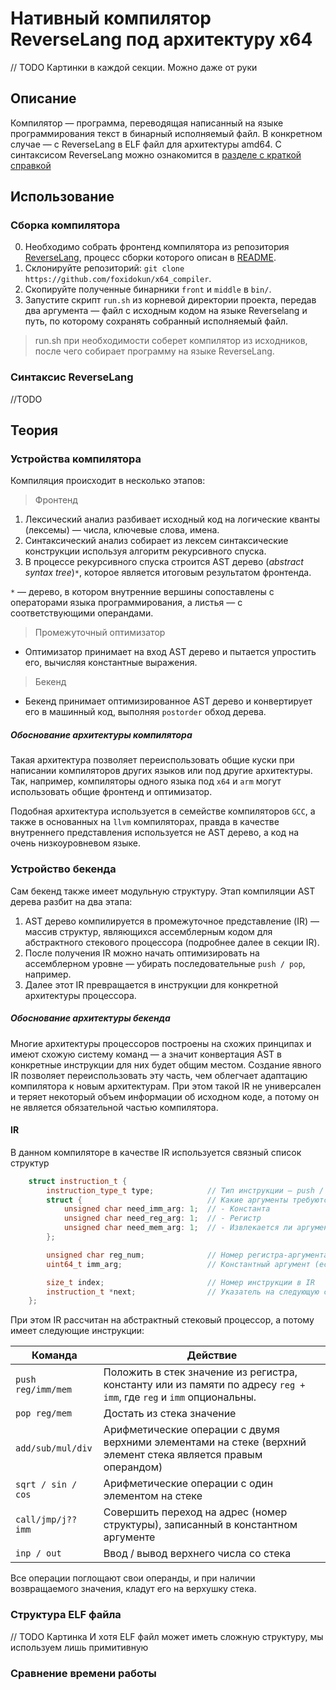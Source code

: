 # Нативный компилятор ReverseLang под архитектуру x64

// TODO Картинки в каждой секции. Можно даже от руки

##  Описание

Компилятор — программа, переводящая написанный на языке программирования текст в бинарный исполняемый файл.
В конкретном случае — с ReverseLang в ELF файл для архитектуры amd64. С синтаксисом ReverseLang можно ознакомится в 
[разделе с краткой справкой](#синтаксис-reverselang)

## Использование
### Сборка компилятора
0. Необходимо собрать фронтенд компилятора из репозитория [ReverseLang](https://github.com/foxidokun/ReverseLang), процесс сборки которого описан в [README](https://github.com/foxidokun/ReverseLang/blob/master/README.md).
1. Склонируйте репозиторий: `git clone https://github.com/foxidokun/x64_compiler`.
2. Скопируйте полученные бинарники `front` и `middle` в `bin/`.
3. Запустите скрипт `run.sh` из корневой директории проекта, передав два аргумента — файл с исходным кодом на языке Reverselang и путь, по которому сохранять собранный исполняемый файл.

> run.sh при необходимости соберет компилятор из исходников, после чего собирает программу на языке ReverseLang.

### Синтаксис ReverseLang
//TODO

## Теория

### Устройства компилятора

Компиляция происходит в несколько этапов:
> Фронтенд
1. Лексический анализ разбивает исходный код на логические кванты (лексемы) — числа, ключевые слова, имена.
2. Синтаксический анализ собирает из лексем синтаксические конструкции используя алгоритм рекурсивного спуска. 
3. В процессе рекурсивного спуска строится AST дерево (_abstract syntax tree_)`*`, которое является итоговым результатом фронтенда.

`*` — дерево, в котором внутренние вершины сопоставлены с операторами языка программирования, а листья — с соответствующими операндами.
> Промежуточный оптимизатор
* Оптимизатор принимает на вход AST дерево и пытается упростить его, вычисляя константные выражения.

> Бекенд
* Бекенд принимает оптимизированное AST дерево и конвертирует его в машинный код, выполняя `postorder` обход дерева.

##### Обоснование архитектуры компилятора
Такая архитектура позволяет переиспользовать общие куски при написании компиляторов других языков или под 
другие архитектуры. Так, например, компиляторы одного языка под `x64` и `arm` могут использовать общие
фронтенд и оптимизатор.

Подобная архитектура используется в семействе компиляторов `GCC`, а также в основанных на `llvm` компиляторах, правда в качестве 
внутреннего представления используется не AST дерево, а код на очень низкоуровневом языке.

### Устройство бекенда
Сам бекенд также имеет модульную структуру. Этап компиляции AST дерева разбит на два этапа: 
1. AST дерево компилируется в промежуточное представление (IR) — массив структур, являющихся ассемблерным кодом
для абстрактного стекового процессора (подробнее далее в секции IR).
2. После получения IR можно начать оптимизировать на ассемблерном уровне — убирать последовательные `push / pop`, например.
3. Далее этот IR превращается в инструкции для конкретной архитектуры процессора.

##### Обоснование архитектуры бекенда
Многие архитектуры процессоров построены на схожих принципах и имеют схожую систему команд — а значит конвертация AST в конкретные инструкции
для них будет общим местом. Создание явного IR позволяет переиспользовать эту часть, чем облегчает адаптацию компилятора
к новым архитектурам. При этом такой IR не универсален и теряет некоторый объем информации об исходном коде, а потому
он не является обязательной частью компилятора.

#### IR

В данном компиляторе в качестве IR используется связный список структур
```c++
    struct instruction_t {
        instruction_type_t type;            // Тип инструкции — push / add / call / etc
        struct {                            // Какие аргументы требуются инструкции
            unsigned char need_imm_arg: 1;  // - Константа
            unsigned char need_reg_arg: 1;  // - Регистр
            unsigned char need_mem_arg: 1;  // - Извлекается ли аргумент из памяти
        };

        unsigned char reg_num;              // Номер регистра-аргумента (если используется)
        uint64_t imm_arg;                   // Константный аргумент (если используется)

        size_t index;                       // Номер инструкции в IR
        instruction_t *next;                // Указатель на следующую структуру
    };
```

При этом IR рассчитан на абстрактный стековый процессор, а потому имеет следующие инструкции:

| Команда            | Действие                                                                                                        |
|--------------------|-----------------------------------------------------------------------------------------------------------------|
| `push reg/imm/mem` | Положить в стек значение из регистра, константу или из памяти по адресу `reg + imm`, где `reg` и `imm` опциональны. |
| `pop reg/mem`      | Достать из стека значение                                                                                       |
| `add/sub/mul/div`  | Арифметические операции с двумя верхними элементами на стеке (верхний элемент стека является правым операндом)  |
| `sqrt / sin / cos` | Арифметические операции с один элементом на стеке                                                               |
| `call/jmp/j?? imm` | Совершить переход на адрес (номер структуры), записанный в константном аргументе                                |
| `inp / out`        | Ввод / вывод верхнего числа со стека                                                                            |

Все операции поглощают свои операнды, и при наличии возвращаемого значения, кладут его на верхушку стека. 

### Структура ELF файла
// TODO Картинка
И хотя ELF файл может иметь сложную структуру, мы используем лишь примитивную 

### Сравнение времени работы